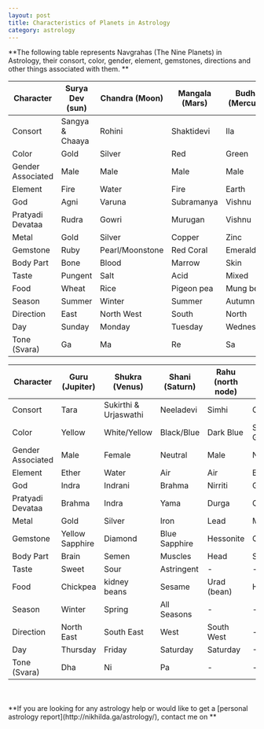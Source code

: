 ```yaml
---
layout: post
title: Characteristics of Planets in Astrology
category: astrology
---
```


**The following table represents Navgrahas (The Nine Planets) in Astrology, their consort, color, gender, element, gemstones, directions and other things associated with them.  **



| Character         | Surya Dev (sun) | Chandra (Moon)  | Mangala (Mars) | Budha (Mercury) |
|-------------------|-----------------|-----------------|----------------|-----------------|
| Consort           | Sangya & Chaaya | Rohini          | Shaktidevi     | Ila             |
| Color             | Gold            | Silver          | Red            | Green           |
| Gender Associated | Male            | Male            | Male           | Male            |
| Element           | Fire            | Water           | Fire           | Earth           |
| God               | Agni            | Varuna          | Subramanya     | Vishnu          |
| Pratyadi Devataa  | Rudra           | Gowri           | Murugan        | Vishnu          |
| Metal             | Gold            | Silver          | Copper         | Zinc            |
| Gemstone          | Ruby            | Pearl/Moonstone | Red Coral      | Emerald         |
| Body Part         | Bone            | Blood           | Marrow         | Skin            |
| Taste             | Pungent         | Salt            | Acid           | Mixed           |
| Food              | Wheat           | Rice            | Pigeon pea     | Mung bean       |
| Season            | Summer          | Winter          | Summer         | Autumn          |
| Direction         | East            | North West      | South          | North           |
| Day               | Sunday          | Monday          | Tuesday        | Wednesday       |
| Tone (Svara)      | Ga              | Ma              | Re             | Sa              |


| Character         | Guru (Jupiter)  | Shukra (Venus)        | Shani (Saturn) | Rahu (north node) | Ketu (south node) |
|-------------------|-----------------|-----------------------|----------------|-------------------|-------------------|
| Consort           | Tara            | Sukirthi & Urjaswathi | Neeladevi      | Simhi             | Chitralekha       |
| Color             | Yellow          | White/Yellow          | Black/Blue     | Dark Blue         | Smoky Grey        |
| Gender Associated | Male            | Female                | Neutral        | Male              | Neutral           |
| Element           | Ether           | Water                 | Air            | Air               | Earth             |
| God               | Indra           | Indrani               | Brahma         | Nirriti           | Ganesha           |
| Pratyadi Devataa  | Brahma          | Indra                 | Yama           | Durga             | Chitragupta       |
| Metal             | Gold            | Silver                | Iron           | Lead              | Mercury           |
| Gemstone          | Yellow Sapphire | Diamond               | Blue Sapphire  | Hessonite         | Cat's Eye         |
| Body Part         | Brain           | Semen                 | Muscles        | Head              | Skin              |
| Taste             | Sweet           | Sour                  | Astringent     | -                 | -                 |
| Food              | Chickpea        | kidney beans          | Sesame         | Urad (bean)       | Horse gram        |
| Season            | Winter          | Spring                | All Seasons    | -                 | -                 |
| Direction         | North East      | South East            | West           | South West        | -                 |
| Day               | Thursday        | Friday                | Saturday       | Saturday          | -Tuesday          |
| Tone (Svara)      | Dha             | Ni                    | Pa             | -                 | -                 |




<br>
<br>
**If you are looking for any astrology help or would like to get a [personal astrology report](http://nikhilda.ga/astrology/), contact me on <nikhil.daga.bitsian@gmail.com>**
